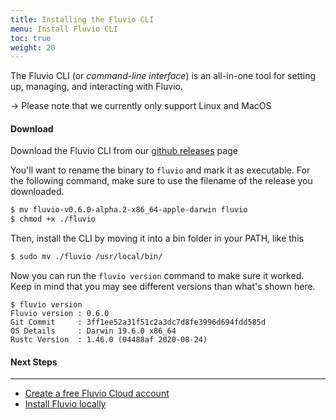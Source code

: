 ```yaml
---
title: Installing the Fluvio CLI
menu: Install Fluvio CLI
toc: true
weight: 20
---
```


The Fluvio CLI (or _command-line interface_) is an all-in-one tool for setting
up, managing, and interacting with Fluvio.

-> Please note that we currently only support Linux and MacOS

#### Download

Download the Fluvio CLI from our [github releases] page

[github releases]: https://github.com/infinyon/fluvio/releases

You'll want to rename the binary to `fluvio` and mark it as executable. For the
following command, make sure to use the filename of the release you downloaded.

```bash
$ mv fluvio-v0.6.0-alpha.2-x86_64-apple-darwin fluvio
$ chmod +x ./fluvio
```

Then, install the CLI by moving it into a bin folder in your PATH, like this

```bash
$ sudo mv ./fluvio /usr/local/bin/
```

Now you can run the `fluvio version` command to make sure it worked. Keep in mind
that you may see different versions than what's shown here.

```shell
$ fluvio version
Fluvio version : 0.6.0
Git Commit     : 3ff1ee52a31f51c2a3dc7d8fe3996d694fdd585d
OS Details     : Darwin 19.6.0 x86_64
Rustc Version  : 1.46.0 (04488af 2020-08-24)
```

#### Next Steps
----------------
* [Create a free Fluvio Cloud account](../fluvio-cloud)
* [Install Fluvio locally](../fluvio-local)